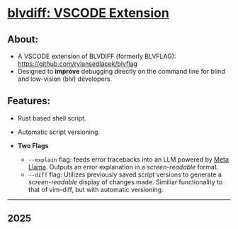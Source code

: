 <h1><u>blvdiff: VSCODE Extension</u></h1>

<h2>About:</h2>

- A VSCODE extension of BLVDIFF (formerly BLVFLAG): https://github.com/rylansedlacek/blvflag
- Designed to <b>improve</b> debugging directly on the command line for blind and low-vision (blv) developers.


<h2>Features:</h2>

- Rust based shell script.
- Automatic script versioning.

- <b>Two Flags</b>

  - <code>--explain</code> flag: feeds error tracebacks into an LLM powered by <a href="https://www.llama.com/">Meta Llama</a>. Outputs an error explanation in a <i>screen-readable</i> format.
  - <code>--diff</code> flag: Utilizes previously saved script versions to generate a <i>screen-readable</i> display of changes made. Similiar functionality to that of vim-diff, but with automatic versioning.

---------------------------------------------------------------
<h2>2025</h2>

